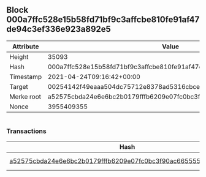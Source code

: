 ## Block 000a7ffc528e15b58fd71bf9c3affcbe810fe91af47de94c3ef336e923a892e5

Attribute | Value
--- | ---
Height | 35093
Hash | 000a7ffc528e15b58fd71bf9c3affcbe810fe91af47de94c3ef336e923a892e5
Timestamp | 2021-04-24T09:16:42+00:00
Target | 00254142f49eaaa504dc75712e8378ad5316cbcead634704b3734b6271167cc4
Merke root | a52575cbda24e6e6bc2b0179fffb6209e07fc0bc3f90ac665555cea991f1784b
Nonce | 3955409355

```

```

### Transactions

Hash | Amount
--- | ---
[a52575cbda24e6e6bc2b0179fffb6209e07fc0bc3f90ac665555cea991f1784b](a52575cbda24e6e6bc2b0179fffb6209e07fc0bc3f90ac665555cea991f1784b.md) | 10.00000000 SKEPTI 
